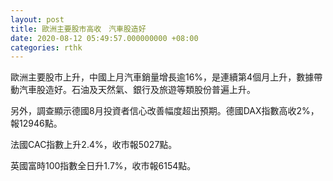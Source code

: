 ```yaml
---
layout: post
title: 歐洲主要股市高收　汽車股造好
date: 2020-08-12 05:49:57.000000000 +08:00
categories: rthk
---
```


歐洲主要股市上升，中國上月汽車銷量增長逾16%，是連續第4個月上升，數據帶動汽車股造好。石油及天然氣、銀行及旅遊等類股份普遍上升。

另外，調查顯示德國8月投資者信心改善幅度超出預期。德國DAX指數高收2%，報12946點。

法國CAC指數上升2.4%，收市報5027點。

英國富時100指數全日升1.7%，收市報6154點。
